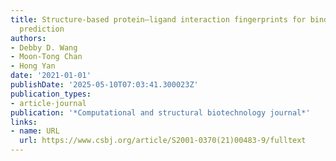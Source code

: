 ```yaml
---
title: Structure-based protein–ligand interaction fingerprints for binding affinity
  prediction
authors:
- Debby D. Wang
- Moon-Tong Chan
- Hong Yan
date: '2021-01-01'
publishDate: '2025-05-10T07:03:41.300023Z'
publication_types:
- article-journal
publication: '*Computational and structural biotechnology journal*'
links:
- name: URL
  url: https://www.csbj.org/article/S2001-0370(21)00483-9/fulltext
---
```

